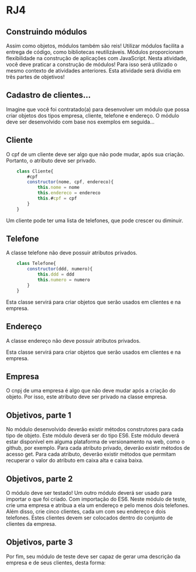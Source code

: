 # RJ4

## Construindo módulos  
Assim como objetos, módulos também são reis! Utilizar módulos facilita a entrega de código, como bibliotecas reutilizáveis.
Módulos proporcionam flexibilidade na construção de aplicações com JavaScript.
Nesta atividade, você deve praticar a construção de módulos! Para isso será utilizado o mesmo contexto de atividades anteriores.
Esta atividade será dividia em três partes de objetivos!


## Cadastro de clientes...  
Imagine que você foi contratado(a) para desenvolver um módulo que possa criar objetos dos tipos empresa, cliente, telefone e endereço.
O módulo deve ser desenvolvido com base nos exemplos em seguida...


## Cliente  
O cpf de um cliente deve ser algo que não pode mudar, após sua criação. Portanto, o atributo deve ser privado.
```javascript
    class Cliente{
        #cpf
        constructor(nome, cpf, endereco){
            this.nome = nome
            this.endereco = endereco
            this.#cpf = cpf
        }
    }
```

Um cliente pode ter uma lista de telefones, que pode crescer ou diminuir.

## Telefone  
A classe telefone não deve possuir atributos privados.

```javascript
    class Telefone{
        constructor(ddd, numero){
            this.ddd = ddd
            this.numero = numero
        }
    }
```

Esta classe servirá para criar objetos que serão usados em clientes e na empresa.
## Endereço  
A classe endereço não deve possuir atributos privados.


Esta classe servirá para criar objetos que serão usados em clientes e na empresa.
## Empresa  
O cnpj de uma empresa é algo que não deve mudar após a criação do objeto. Por isso, este atributo deve ser privado na classe empresa.


## Objetivos, parte 1  
No módulo desenvolvido deverão existir métodos construtores para cada tipo de objeto. Este módulo deverá ser do tipo ES6.
Este módulo deverá estar disponível em alguma plataforma de versionamento na web, como o github, por exemplo.
Para cada atributo privado, deverão existir métodos de acesso get.
Para cada atributo, deverão existir métodos que permitam recuperar o valor do atributo em caixa alta e caixa baixa.

## Objetivos, parte 2  
O módulo deve ser testado!
Um outro módulo deverá ser usado para importar o que foi criado. Com importação do ES6.
Neste módulo de teste, crie uma empresa e atribua a ela um endereço e pelo menos dois telefones.
Além disso, crie cinco clientes, cada um com seu endereço e dois telefones. Estes clientes devem ser colocados dentro do conjunto de clientes da empresa.

## Objetivos, parte 3  
Por fim, seu módulo de teste deve ser capaz de gerar uma descrição da empresa e de seus clientes, desta forma:
